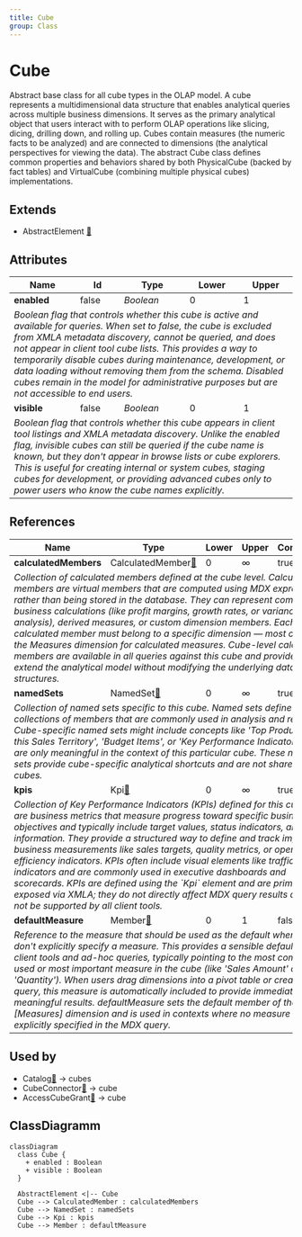 ```yaml
---
title: Cube
group: Class
---
```


# Cube<a name="class-cube"></a>

Abstract base class for all cube types in the OLAP model. A cube represents a multidimensional data structure that enables analytical queries across multiple business dimensions. It serves as the primary analytical object that users interact with to perform OLAP operations like slicing, dicing, drilling down, and rolling up. Cubes contain measures (the numeric facts to be analyzed) and are connected to dimensions (the analytical perspectives for viewing the data). The abstract Cube class defines common properties and behaviors shared by both PhysicalCube (backed by fact tables) and VirtualCube (combining multiple physical cubes) implementations.
## Extends
- AbstractElement [🔗](./class-AbstractElement)
## Attributes

<table>
  <thead>
    <tr>
      <th>Name</th>
      <th>Id</th>
      <th>Type</th>
      <th>Lower</th>
      <th>Upper</th>
    </tr>
  </thead>
  <tbody>
    <tr>
      <td><strong>enabled</strong></td>
      <td>false</td>
      <td><em>Boolean</em></td>
      <td>0</td>
      <td>1</td>
    </tr>
    <tr>
      <td colspan="5"><em>Boolean flag that controls whether this cube is active and available for queries. When set to false, the cube is excluded from XMLA metadata discovery, cannot be queried, and does not appear in client tool cube lists. This provides a way to temporarily disable cubes during maintenance, development, or data loading without removing them from the schema. Disabled cubes remain in the model for administrative purposes but are not accessible to end users.</em></td>
    </tr>
    <tr>
      <td><strong>visible</strong></td>
      <td>false</td>
      <td><em>Boolean</em></td>
      <td>0</td>
      <td>1</td>
    </tr>
    <tr>
      <td colspan="5"><em>Boolean flag that controls whether this cube appears in client tool listings and XMLA metadata discovery. Unlike the enabled flag, invisible cubes can still be queried if the cube name is known, but they don't appear in browse lists or cube explorers. This is useful for creating internal or system cubes, staging cubes for development, or providing advanced cubes only to power users who know the cube names explicitly.</em></td>
    </tr>
  </tbody>
</table>

## References

<table>
  <thead>
    <tr>
      <th>Name</th>
      <th>Type</th>
      <th>Lower</th>
      <th>Upper</th>
      <th>Containment</th>
    </tr>
  </thead>
  <tbody>
    <tr>
      <td><strong>calculatedMembers</strong></td>
      <td>CalculatedMember<a href="./class-CalculatedMember">🔗</a></td>
      <td>0</td>
      <td>&infin;</td>
      <td>true</td>
    </tr>
    <tr>
      <td colspan="5"><em>Collection of calculated members defined at the cube level. Calculated members are virtual members that are computed using MDX expressions rather than being stored in the database. They can represent complex business calculations (like profit margins, growth rates, or variance analysis), derived measures, or custom dimension members. Each calculated member must belong to a specific dimension — most commonly the Measures dimension for calculated measures. Cube-level calculated members are available in all queries against this cube and provide a way to extend the analytical model without modifying the underlying data structures.</em></td>
    </tr>
    <tr>
      <td><strong>namedSets</strong></td>
      <td>NamedSet<a href="./class-NamedSet">🔗</a></td>
      <td>0</td>
      <td>&infin;</td>
      <td>true</td>
    </tr>
    <tr>
      <td colspan="5"><em>Collection of named sets specific to this cube. Named sets define reusable collections of members that are commonly used in analysis and reporting. Cube-specific named sets might include concepts like 'Top Products for this Sales Territory', 'Budget Items', or 'Key Performance Indicators' that are only meaningful in the context of this particular cube. These named sets provide cube-specific analytical shortcuts and are not shared across cubes.</em></td>
    </tr>
    <tr>
      <td><strong>kpis</strong></td>
      <td>Kpi<a href="./class-Kpi">🔗</a></td>
      <td>0</td>
      <td>&infin;</td>
      <td>true</td>
    </tr>
    <tr>
      <td colspan="5"><em>Collection of Key Performance Indicators (KPIs) defined for this cube. KPIs are business metrics that measure progress toward specific business objectives and typically include target values, status indicators, and trend information. They provide a structured way to define and track important business measurements like sales targets, quality metrics, or operational efficiency indicators. KPIs often include visual elements like traffic light indicators and are commonly used in executive dashboards and scorecards. KPIs are defined using the `Kpi` element and are primarily exposed via XMLA; they do not directly affect MDX query results and may not be supported by all client tools.</em></td>
    </tr>
    <tr>
      <td><strong>defaultMeasure</strong></td>
      <td>Member<a href="./class-Member">🔗</a></td>
      <td>0</td>
      <td>1</td>
      <td>false</td>
    </tr>
    <tr>
      <td colspan="5"><em>Reference to the measure that should be used as the default when queries don't explicitly specify a measure. This provides a sensible default for client tools and ad-hoc queries, typically pointing to the most commonly used or most important measure in the cube (like 'Sales Amount' or 'Quantity'). When users drag dimensions into a pivot table or create a new query, this measure is automatically included to provide immediate meaningful results. defaultMeasure sets the default member of the [Measures] dimension and is used in contexts where no measure is explicitly specified in the MDX query.</em></td>
    </tr>
  </tbody>
</table>



## Used by

- Catalog[🔗](./class-Catalog) → cubes
- CubeConnector[🔗](./class-CubeConnector) → cube
- AccessCubeGrant[🔗](./class-AccessCubeGrant) → cube

## ClassDiagramm

```mermaid
classDiagram
  class Cube {
    + enabled : Boolean
    + visible : Boolean
  }

  AbstractElement <|-- Cube
  Cube --> CalculatedMember : calculatedMembers
  Cube --> NamedSet : namedSets
  Cube --> Kpi : kpis
  Cube --> Member : defaultMeasure

```
